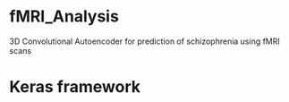 # fMRI_Analysis
3D Convolutional Autoencoder for prediction of schizophrenia using fMRI scans 
# Keras framework

